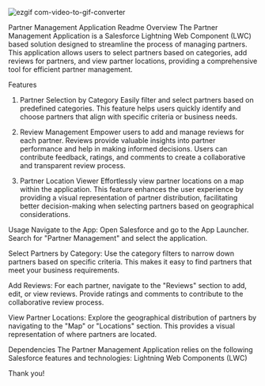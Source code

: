 ![ezgif com-video-to-gif-converter](https://github.com/shubhamm1525/Partner-Management/assets/60888872/03d627c9-e78c-4729-bdfe-51818662ce47)

Partner Management Application Readme
Overview
The Partner Management Application is a Salesforce Lightning Web Component (LWC) based solution designed to streamline the process of managing partners. This application allows users to select partners based on categories, add reviews for partners, and view partner locations, providing a comprehensive tool for efficient partner management.

Features
1. Partner Selection by Category
Easily filter and select partners based on predefined categories. This feature helps users quickly identify and choose partners that align with specific criteria or business needs.

2. Review Management
Empower users to add and manage reviews for each partner. Reviews provide valuable insights into partner performance and help in making informed decisions. Users can contribute feedback, ratings, and comments to create a collaborative and transparent review process.

3. Partner Location Viewer
Effortlessly view partner locations on a map within the application. This feature enhances the user experience by providing a visual representation of partner distribution, facilitating better decision-making when selecting partners based on geographical considerations.

Usage
Navigate to the App:
Open Salesforce and go to the App Launcher. Search for "Partner Management" and select the application.

Select Partners by Category:
Use the category filters to narrow down partners based on specific criteria. This makes it easy to find partners that meet your business requirements.

Add Reviews:
For each partner, navigate to the "Reviews" section to add, edit, or view reviews. Provide ratings and comments to contribute to the collaborative review process.

View Partner Locations:
Explore the geographical distribution of partners by navigating to the "Map" or "Locations" section. This provides a visual representation of where partners are located.

Dependencies
The Partner Management Application relies on the following Salesforce features and technologies:
Lightning Web Components (LWC)

Thank you!







